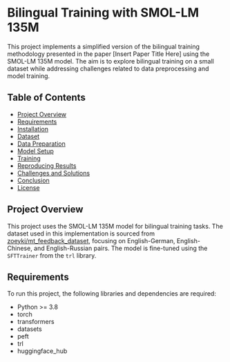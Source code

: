 # Bilingual Training with SMOL-LM 135M

This project implements a simplified version of the bilingual training methodology presented in the paper [Insert Paper Title Here] using the SMOL-LM 135M model. The aim is to explore bilingual training on a small dataset while addressing challenges related to data preprocessing and model training.

## Table of Contents
- [Project Overview](#project-overview)
- [Requirements](#requirements)
- [Installation](#installation)
- [Dataset](#dataset)
- [Data Preparation](#data-preparation)
- [Model Setup](#model-setup)
- [Training](#training)
- [Reproducing Results](#reproducing-results)
- [Challenges and Solutions](#challenges-and-solutions)
- [Conclusion](#conclusion)
- [License](#license)

## Project Overview
This project uses the SMOL-LM 135M model for bilingual training tasks. The dataset used in this implementation is sourced from [zoeyki/mt_feedback_dataset](https://huggingface.co/datasets/zoeyki/mt_feedback_dataset), focusing on English-German, English-Chinese, and English-Russian pairs. The model is fine-tuned using the `SFTTrainer` from the `trl` library.

## Requirements
To run this project, the following libraries and dependencies are required:
- Python >= 3.8
- torch
- transformers
- datasets
- peft
- trl
- huggingface_hub


